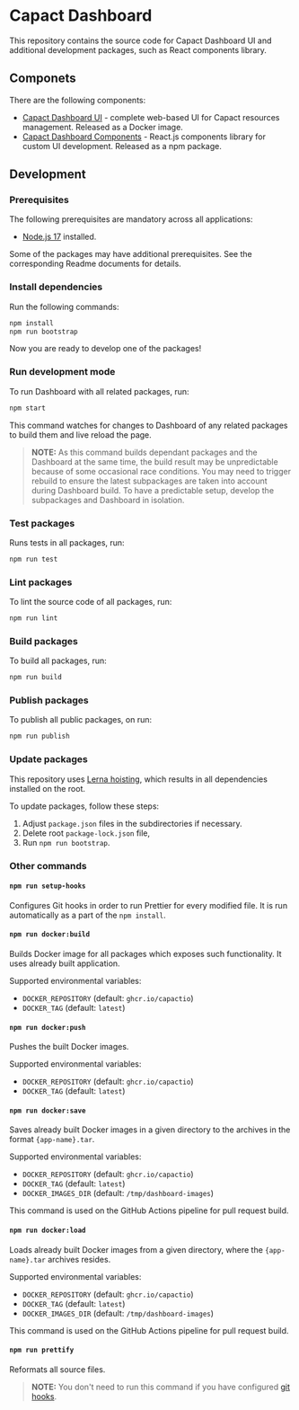 # Capact Dashboard

This repository contains the source code for Capact Dashboard UI and additional development packages, such as React components library.

## Componets

There are the following components:

- [Capact Dashboard UI](dashboard) - complete web-based UI for Capact resources management. Released as a Docker image.
- [Capact Dashboard Components](packages/dashboard-components) - React.js components library for custom UI development. Released as a npm package.

## Development

### Prerequisites

The following prerequisites are mandatory across all applications:

- [Node.js 17](https://docs.npmjs.com/downloading-and-installing-node-js-and-npm) installed.

Some of the packages may have additional prerequisites. See the corresponding Readme documents for details.

### Install dependencies

Run the following commands:

```bash
npm install
npm run bootstrap
```

Now you are ready to develop one of the packages!

### Run development mode

To run Dashboard with all related packages, run:

```bash
npm start
```

This command watches for changes to Dashboard of any related packages to build 
them and live reload the page.

> **NOTE:** As this command builds dependant packages and the Dashboard at the same time, the build result may be unpredictable because of some occasional race conditions. You may need to trigger rebuild to ensure the latest subpackages are taken into account during Dashboard build. To have a predictable setup, develop the subpackages and Dashboard in isolation.

### Test packages

Runs tests in all packages, run:

```bash
npm run test
```

### Lint packages

To lint the source code of all packages, run:

```bash
npm run lint
```

### Build packages

To build all packages, run:

```bash
npm run build
```

### Publish packages

To publish all public packages, on run:

```bash
npm run publish
```

### Update packages

This repository uses [Lerna hoisting](https://github.com/lerna/lerna/blob/main/doc/hoist.md), which results in all dependencies installed on the root.

To update packages, follow these steps:
1. Adjust `package.json` files in the subdirectories if necessary.
1. Delete root `package-lock.json` file,
1. Run `npm run bootstrap`.

### Other commands

#### `npm run setup-hooks`

Configures Git hooks in order to run Prettier for every modified file. It is run automatically as a part of the `npm install`.

#### `npm run docker:build`

Builds Docker image for all packages which exposes such functionality. It uses already built application.

Supported environmental variables:

- `DOCKER_REPOSITORY` (default: `ghcr.io/capactio`)
- `DOCKER_TAG` (default: `latest`)

#### `npm run docker:push`

Pushes the built Docker images.

Supported environmental variables:

- `DOCKER_REPOSITORY` (default: `ghcr.io/capactio`)
- `DOCKER_TAG` (default: `latest`)

#### `npm run docker:save`

Saves already built Docker images in a given directory to the archives in the format `{app-name}.tar`.

Supported environmental variables:

- `DOCKER_REPOSITORY` (default: `ghcr.io/capactio`)
- `DOCKER_TAG` (default: `latest`)
- `DOCKER_IMAGES_DIR` (default: `/tmp/dashboard-images`)

This command is used on the GitHub Actions pipeline for pull request build.

#### `npm run docker:load`

Loads already built Docker images from a given directory, where the `{app-name}.tar` archives resides.

Supported environmental variables:

- `DOCKER_REPOSITORY` (default: `ghcr.io/capactio`)
- `DOCKER_TAG` (default: `latest`)
- `DOCKER_IMAGES_DIR` (default: `/tmp/dashboard-images`)

This command is used on the GitHub Actions pipeline for pull request build.

#### `npm run prettify`

Reformats all source files.

> **NOTE:** You don't need to run this command if you have configured [git hooks](#npm-run-setup-hooks).
